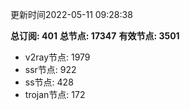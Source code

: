 更新时间2022-05-11 09:28:38

**总订阅: 401**
**总节点: 17347**
**有效节点: 3501**
- v2ray节点: 1979
- ssr节点: 922
- ss节点: 428
- trojan节点: 172
